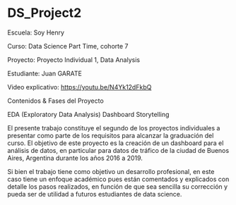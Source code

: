 # DS_Project2

Escuela: Soy Henry

Curso: Data Science Part Time, cohorte 7

Proyecto: Proyecto Individual 1, Data Analysis

Estudiante: Juan GARATE

Video explicativo: https://youtu.be/N4Yk12dFkbQ

Contenidos & Fases del Proyecto


EDA (Exploratory Data Analysis)
Dashboard 
Storytelling


El presente trabajo constituye el segundo de los proyectos individuales a presentar como parte de los requisitos para alcanzar la graduación del curso. El objetivo de este proyecto es la creación de un dashboard para el análisis de datos, en particular para datos de tráfico de la ciudad de Buenos Aires, Argentina durante los años 2016 a 2019.

Si bien el trabajo tiene como objetivo un desarrollo profesional, en este caso tiene un enfoque académico pues están comentados y explicados con detalle los pasos realizados, en función de que sea sencilla su corrección y pueda ser de utilidad a futuros estudiantes de data science.

